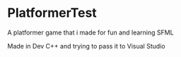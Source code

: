 # PlatformerTest
A platformer game that i made for fun and learning SFML

Made in Dev C++ and trying to pass it to Visual Studio

